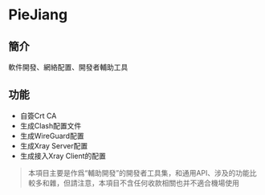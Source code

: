 # PieJiang 

## 簡介

軟件開發、網絡配置、開發者輔助工具

## 功能

- 自簽Crt CA
- 生成Clash配置文件
- 生成WireGuard配置
- 生成Xray Server配置
- 生成接入Xray Client的配置

> 本項目主要是作爲“輔助開發”的開發者工具集，和通用API、涉及的功能比較多和雜，但請注意，本項目不含任何收款相關也并不適合機場使用
